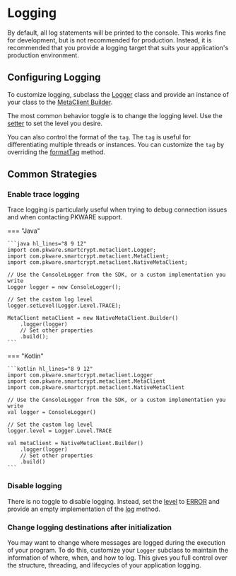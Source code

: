 # Logging

By default, all log statements will be printed to the console. This works fine for development, but is not recommended for production. Instead, it is recommended that you provide a logging target that suits your application's production environment.

## Configuring Logging

To customize logging, subclass the [Logger] class and provide an instance of your class to the [MetaClient Builder].

The most common behavior toggle is to change the logging level. Use the [setter] to set the level you desire.

You can also control the format of the `tag`. The `tag` is useful for differentiating multiple threads or instances. You can customize the `tag` by overriding the [formatTag] method.

## Common Strategies

### Enable trace logging
Trace logging is particularly useful when trying to debug connection issues and when contacting PKWARE support.

=== "Java"

    ```java hl_lines="8 9 12"
    import com.pkware.smartcrypt.metaclient.Logger;
    import com.pkware.smartcrypt.metaclient.MetaClient;
    import com.pkware.smartcrypt.metaclient.NativeMetaClient;

    // Use the ConsoleLogger from the SDK, or a custom implementation you write
    Logger logger = new ConsoleLogger();

    // Set the custom log level
    logger.setLevel(Logger.Level.TRACE);

    MetaClient metaClient = new NativeMetaClient.Builder()
        .logger(logger)
        // Set other properties
        .build();
    ```

=== "Kotlin"

    ```kotlin hl_lines="8 9 12"
    import com.pkware.smartcrypt.metaclient.Logger
    import com.pkware.smartcrypt.metaclient.MetaClient
    import com.pkware.smartcrypt.metaclient.NativeMetaClient

    // Use the ConsoleLogger from the SDK, or a custom implementation you write
    val logger = ConsoleLogger()

    // Set the custom log level
    logger.level = Logger.Level.TRACE

    val metaClient = NativeMetaClient.Builder()
        .logger(logger)
        // Set other properties
        .build()
    ```

### Disable logging
There is no toggle to disable logging. Instead, set the [level][setter] to [ERROR] and provide an empty implementation of the [log] method.

### Change logging destinations after initialization

You may want to change where messages are logged during the execution of your program. To do this, customize your `Logger` subclass to maintain the information of where, when, and how to log. This gives you full control over the structure, threading, and lifecycles of your application logging.

[Logger]: /api/com/pkware/smartcrypt/metaclient/Logger.html
[MetaClient Builder]: /api/com/pkware/smartcrypt/metaclient/NativeMetaClient.Builder.html#logger(com.pkware.smartcrypt.metaclient.Logger)
[setter]: /api/com/pkware/smartcrypt/metaclient/Logger.html#setLevel-com.pkware.smartcrypt.metaclient.Logger.Level-
[formatTag]: /api/com/pkware/smartcrypt/metaclient/Logger.html#formatTag--
[ERROR]: /api/com/pkware/smartcrypt/metaclient/Logger.Level.html#ERROR
[log]: /api/com/pkware/smartcrypt/metaclient/Logger.html#log-com.pkware.smartcrypt.metaclient.Logger.Level-java.lang.String-java.lang.String-java.lang.Throwable-